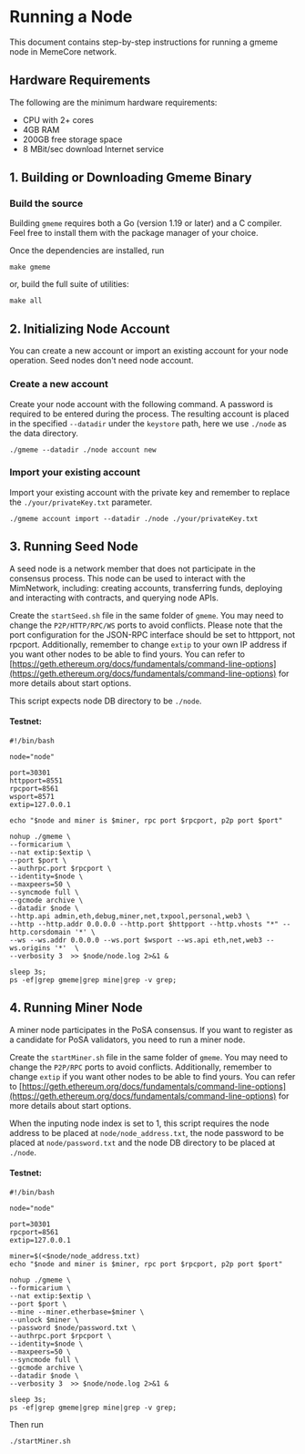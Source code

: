 # Running a Node

This document contains step-by-step instructions for running a gmeme node in MemeCore network.

## Hardware Requirements

The following are the minimum hardware requirements:

* CPU with 2+ cores
* 4GB RAM
* 200GB free storage space
* 8 MBit/sec download Internet service

## 1. Building or Downloading Gmeme Binary

### Build the source

Building `gmeme` requires both a Go (version 1.19 or later) and a C compiler. Feel free to install them with the package manager of your choice.

Once the dependencies are installed, run

```
make gmeme
```

or, build the full suite of utilities:

```
make all
```

## 2. Initializing Node Account

You can create a new account or import an existing account for your node operation. Seed nodes don't need node account.

### Create a new account

Create your node account with the following command. A password is required to be entered during the process. The resulting account is placed in the specified `--datadir` under the `keystore` path, here we use `./node` as the data directory.

```
./gmeme --datadir ./node account new
```

### Import your existing account

Import your existing account with the private key and remember to replace the `./your/privateKey.txt` parameter.

```
./gmeme account import --datadir ./node ./your/privateKey.txt
```

## 3. Running Seed Node

A seed node is a network member that does not participate in the consensus process. This node can be used to interact with the MimNetwork, including: creating accounts, transferring funds, deploying and interacting with contracts, and querying node APIs.

Create the `startSeed.sh` file in the same folder of `gmeme`. You may need to change the `P2P/HTTP/RPC/WS` ports to avoid conflicts. Please note that the port configuration for the JSON-RPC interface should be set to httpport, not rpcport. Additionally, remember to change `extip` to your own IP address if you want other nodes to be able to find yours. You can refer to [https://geth.ethereum.org/docs/fundamentals/command-line-options](https://geth.ethereum.org/docs/fundamentals/command-line-options) for more details about start options.

This script expects node DB directory to be `./node`.

#### Testnet:

```
#!/bin/bash

node="node"

port=30301
httpport=8551
rpcport=8561
wsport=8571
extip=127.0.0.1

echo "$node and miner is $miner, rpc port $rpcport, p2p port $port"

nohup ./gmeme \
--formicarium \
--nat extip:$extip \
--port $port \
--authrpc.port $rpcport \
--identity=$node \
--maxpeers=50 \
--syncmode full \
--gcmode archive \
--datadir $node \
--http.api admin,eth,debug,miner,net,txpool,personal,web3 \
--http --http.addr 0.0.0.0 --http.port $httpport --http.vhosts "*" --http.corsdomain '*' \
--ws --ws.addr 0.0.0.0 --ws.port $wsport --ws.api eth,net,web3 --ws.origins '*'  \
--verbosity 3  >> $node/node.log 2>&1 &

sleep 3s;
ps -ef|grep gmeme|grep mine|grep -v grep;
```

## 4. Running Miner Node

A miner node participates in the PoSA consensus. If you want to register as a candidate for PoSA validators, you need to run a miner node.

Create the `startMiner.sh` file in the same folder of `gmeme`. You may need to change the `P2P/RPC` ports to avoid conflicts. Additionally, remember to change `extip` if you want other nodes to be able to find yours. You can refer to [https://geth.ethereum.org/docs/fundamentals/command-line-options](https://geth.ethereum.org/docs/fundamentals/command-line-options) for more details about start options.

When the inputing node index is set to 1, this script requires the node address to be placed at `node/node_address.txt`, the node password to be placed at `node/password.txt` and the node DB directory to be placed at `./node`.

#### Testnet:

```
#!/bin/bash

node="node"

port=30301
rpcport=8561
extip=127.0.0.1

miner=$(<$node/node_address.txt)
echo "$node and miner is $miner, rpc port $rpcport, p2p port $port"

nohup ./gmeme \
--formicarium \
--nat extip:$extip \
--port $port \
--mine --miner.etherbase=$miner \
--unlock $miner \
--password $node/password.txt \
--authrpc.port $rpcport \
--identity=$node \
--maxpeers=50 \
--syncmode full \
--gcmode archive \
--datadir $node \
--verbosity 3  >> $node/node.log 2>&1 &

sleep 3s;
ps -ef|grep gmeme|grep mine|grep -v grep;
```

Then run

```
./startMiner.sh
```

